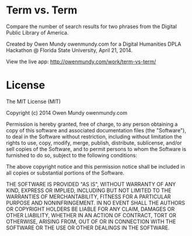Term vs. Term
============

Compare the number of search results for two phrases from the Digital Public Library of America.

Created by Owen Mundy owenmundy.com for a Digital Humanities DPLA Hackathon @ Florida State University, April 21, 2014.

View the live app: http://owenmundy.com/work/term-vs-term/


License
============

The MIT License (MIT)

Copyright (c) 2014 Owen Mundy owenmundy.com

Permission is hereby granted, free of charge, to any person obtaining a copy
of this software and associated documentation files (the "Software"), to deal
in the Software without restriction, including without limitation the rights
to use, copy, modify, merge, publish, distribute, sublicense, and/or sell
copies of the Software, and to permit persons to whom the Software is
furnished to do so, subject to the following conditions:

The above copyright notice and this permission notice shall be included in all
copies or substantial portions of the Software.

THE SOFTWARE IS PROVIDED "AS IS", WITHOUT WARRANTY OF ANY KIND, EXPRESS OR
IMPLIED, INCLUDING BUT NOT LIMITED TO THE WARRANTIES OF MERCHANTABILITY,
FITNESS FOR A PARTICULAR PURPOSE AND NONINFRINGEMENT. IN NO EVENT SHALL THE
AUTHORS OR COPYRIGHT HOLDERS BE LIABLE FOR ANY CLAIM, DAMAGES OR OTHER
LIABILITY, WHETHER IN AN ACTION OF CONTRACT, TORT OR OTHERWISE, ARISING FROM,
OUT OF OR IN CONNECTION WITH THE SOFTWARE OR THE USE OR OTHER DEALINGS IN THE
SOFTWARE.
